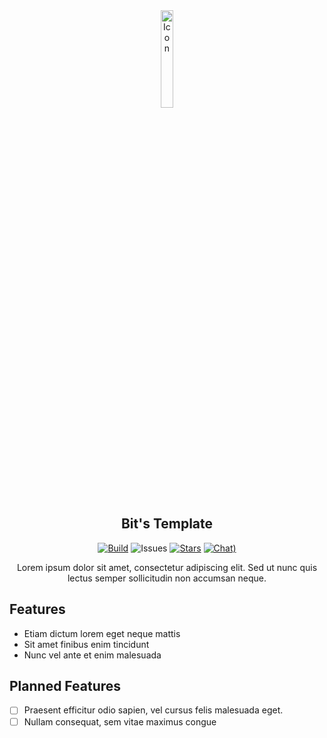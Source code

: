 <div align="center">
<img src="https://i.imgur.com/hy4lp6A.jpeg" style="width: 20%;" alt="Icon">

## Bit's Template
[![Build](https://img.shields.io/github/actions/workflow/status/BitByLogics/TEMPLATE/.github/workflows/maven.yml?branch=master)](https://github.com/BitByLogics/Bits-Preferences/actions)
![Issues](https://img.shields.io/github/issues-raw/BitByLogics/TEMPLATE)
[![Stars](https://img.shields.io/github/stars/BitByLogics/TEMPLATE)](https://github.com/BitByLogics/Bits-Preferences/stargazers)
[![Chat)](https://img.shields.io/discord/1310486866272981002?logo=discord&logoColor=white)](https://discord.gg/syngw2UQUd)

Lorem ipsum dolor sit amet, consectetur adipiscing elit. Sed ut nunc quis lectus semper sollicitudin non accumsan neque.
</div>

## Features
* Etiam dictum lorem eget neque mattis
* Sit amet finibus enim tincidunt
* Nunc vel ante et enim malesuada

## Planned Features
- [ ] Praesent efficitur odio sapien, vel cursus felis malesuada eget.
- [ ] Nullam consequat, sem vitae maximus congue